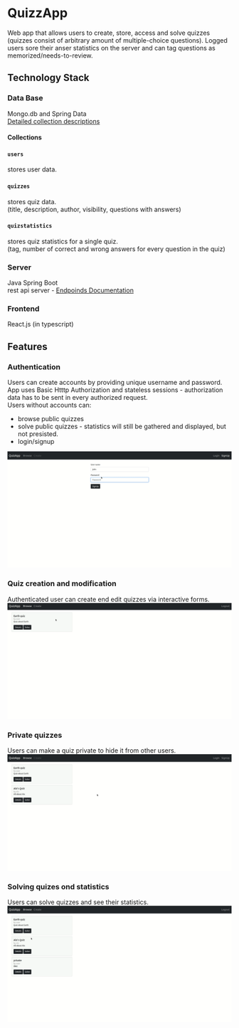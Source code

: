 # QuizzApp
Web app that allows users to create, store, access and solve quizzes (quizzes consist of arbitrary amount of multiple-choice questions). Logged users sore their anser statistics on the server and can tag questions as memorized/needs-to-review.

## Technology Stack

### Data Base
Mongo.db and Spring Data <br>
[Detailed collection descriptions](/backend/COLLECTIONS.md)

#### Collections 

#### `users`
stores user data.

#### `quizzes`
stores quiz data. <br>
(title, description, author, visibility, questions with answers)

#### `quizstatistics`
stores quiz statistics for a single quiz. <br> 
(tag, number of correct and wrong answers for every question in the quiz)

### Server
Java Spring Boot <br>
rest api server - [Endpoinds Documentation](/backend/ENDPOINTS.md)

### Frontend
React.js (in typescript) <br>

## Features
### Authentication
Users can create accounts by providing unique username and password. <br>
App uses Basic Htttp Authorization  and stateless sessions - authorization data has to be sent in every authorized request.
<br> Users without accounts can:
 * browse public quizzes
 * solve public quizzes - statistics will still be gathered and displayed, but not presisted.
 * login/signup

![image](readmeResources/quiz_login.gif)

### Quiz creation and modification
Authenticated user can create end edit quizzes via interactive forms.
![image](readmeResources/quiz_create_and_edit.gif)

### Private quizzes
Users can make a quiz private to hide it from other users.
![image](readmeResources/quiz_private.gif)

### Solving quizes ond statistics
Users can solve quizzes and see their statistics.
![image](readmeResources/quiz_solve_and_statistics.gif)



